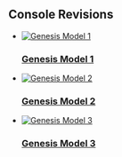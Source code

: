 ## Console Revisions

- [![Genesis Model 1](/images/consoles/small/Sega-Genesis-Mod1-Set.jpg) <h3>Genesis Model 1</h3>](/console/sega-genesis/model-1)
- [![Genesis Model 2](/images/consoles/small/Sega-Genesis-Mod1-Set.jpg) <h3>Genesis Model 2</h3>](/console/sega-genesis/model-2)
- [![Genesis Model 3](/images/consoles/small/Sega-Genesis-Mod1-Set.jpg) <h3>Genesis Model 3</h3>](/console/sega-genesis/model-3)
